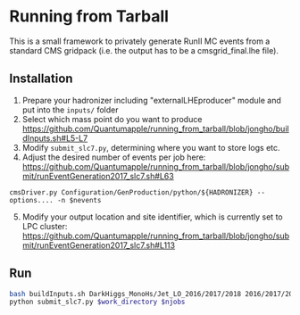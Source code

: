 # Running from Tarball

This is a small framework to privately generate RunII MC events from a standard CMS gridpack (i.e. the output has to be a cmsgrid_final.lhe file).

## Installation

1. Prepare your hadronizer including "externalLHEproducer" module and put into the `inputs/` folder
2. Select which mass point do you want to produce   
https://github.com/Quantumapple/running_from_tarball/blob/jongho/buildInputs.sh#L5-L7
3. Modify `submit_slc7.py`, determining where you want to store logs etc.  
4. Adjust the desired number of events per job here:  
https://github.com/Quantumapple/running_from_tarball/blob/jongho/submit/runEventGeneration2017_slc7.sh#L63  
```
cmsDriver.py Configuration/GenProduction/python/${HADRONIZER} --options.... -n $nevents
```
5. Modify your output location and site identifier, which is currently set to LPC cluster:  
https://github.com/Quantumapple/running_from_tarball/blob/jongho/submit/runEventGeneration2017_slc7.sh#L113

## Run

```bash
bash buildInputs.sh DarkHiggs_MonoHs/Jet_LO_2016/2017/2018 2016/2017/2018
python submit_slc7.py $work_directory $njobs
```
